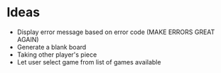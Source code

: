 # Ideas

- Display error message based on error code (MAKE ERRORS GREAT AGAIN)
- Generate a blank board
- Taking other player's piece
- Let user select game from list of games available